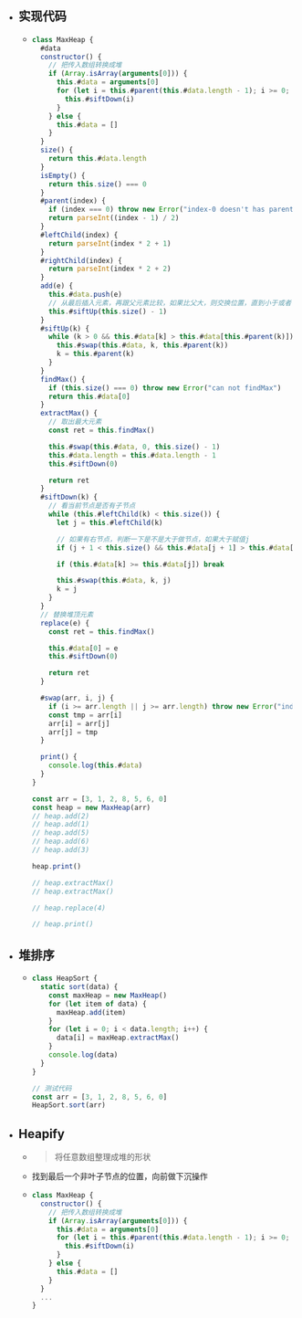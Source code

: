 - ## 实现代码
	- ```js
	  class MaxHeap {
	    #data
	    constructor() {
	      // 把传入数组转换成堆
	      if (Array.isArray(arguments[0])) {
	        this.#data = arguments[0]
	        for (let i = this.#parent(this.#data.length - 1); i >= 0; i--) {
	          this.#siftDown(i)
	        }
	      } else {
	        this.#data = []
	      }
	    }
	    size() {
	      return this.#data.length
	    }
	    isEmpty() {
	      return this.size() === 0
	    }
	    #parent(index) {
	      if (index === 0) throw new Error("index-0 doesn't has parent")
	      return parseInt((index - 1) / 2)
	    }
	    #leftChild(index) {
	      return parseInt(index * 2 + 1)
	    }
	    #rightChild(index) {
	      return parseInt(index * 2 + 2)
	    }
	    add(e) {
	      this.#data.push(e)
	      // 从最后插入元素，再跟父元素比较，如果比父大，则交换位置，直到小于或者已经到堆顶
	      this.#siftUp(this.size() - 1)
	    }
	    #siftUp(k) {
	      while (k > 0 && this.#data[k] > this.#data[this.#parent(k)]) {
	        this.#swap(this.#data, k, this.#parent(k))
	        k = this.#parent(k)
	      }
	    }
	    findMax() {
	      if (this.size() === 0) throw new Error("can not findMax")
	      return this.#data[0]
	    }
	    extractMax() {
	      // 取出最大元素
	      const ret = this.findMax()
	  
	      this.#swap(this.#data, 0, this.size() - 1)
	      this.#data.length = this.#data.length - 1
	      this.#siftDown(0)
	  
	      return ret
	    }
	    #siftDown(k) {
	      // 看当前节点是否有子节点
	      while (this.#leftChild(k) < this.size()) {
	        let j = this.#leftChild(k)
	  
	        // 如果有右节点，判断一下是不是大于做节点，如果大于赋值j
	        if (j + 1 < this.size() && this.#data[j + 1] > this.#data[j]) j++
	  
	        if (this.#data[k] >= this.#data[j]) break
	  
	        this.#swap(this.#data, k, j)
	        k = j
	      }
	    }
	    // 替换堆顶元素
	    replace(e) {
	      const ret = this.findMax()
	  
	      this.#data[0] = e
	      this.#siftDown(0)
	  
	      return ret
	    }
	  
	    #swap(arr, i, j) {
	      if (i >= arr.length || j >= arr.length) throw new Error("index is illegal")
	      const tmp = arr[i]
	      arr[i] = arr[j]
	      arr[j] = tmp
	    }
	  
	    print() {
	      console.log(this.#data)
	    }
	  }
	  
	  const arr = [3, 1, 2, 8, 5, 6, 0]
	  const heap = new MaxHeap(arr)
	  // heap.add(2)
	  // heap.add(1)
	  // heap.add(5)
	  // heap.add(6)
	  // heap.add(3)
	  
	  heap.print()
	  
	  // heap.extractMax()
	  // heap.extractMax()
	  
	  // heap.replace(4)
	  
	  // heap.print()
	  
	  ```
- ## 堆排序
	- ```js
	  class HeapSort {
	    static sort(data) {
	      const maxHeap = new MaxHeap()
	      for (let item of data) {
	        maxHeap.add(item)
	      }
	      for (let i = 0; i < data.length; i++) {
	        data[i] = maxHeap.extractMax()
	      }
	      console.log(data)
	    }
	  }
	  
	  // 测试代码
	  const arr = [3, 1, 2, 8, 5, 6, 0]
	  HeapSort.sort(arr)
	  ```
- ## Heapify
	- > 将任意数组整理成堆的形状
	- 找到最后一个非叶子节点的位置，向前做下沉操作
	- ```js
	  class MaxHeap {
	    constructor() {
	      // 把传入数组转换成堆
	      if (Array.isArray(arguments[0])) {
	        this.#data = arguments[0]
	        for (let i = this.#parent(this.#data.length - 1); i >= 0; i--) {
	          this.#siftDown(i)
	        }
	      } else {
	        this.#data = []
	      }
	    }
	    ...
	  }
	  ```